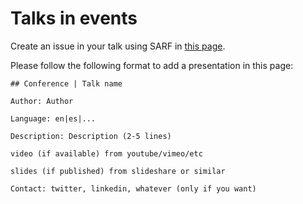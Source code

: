 # Talks in events

Create an issue in your talk using SARF in [this page](https://github.com/elchicodepython/SARF/issues).

Please follow the following format to add a presentation in this page:

```
## Conference | Talk name

Author: Author

Language: en|es|...

Description: Description (2-5 lines)

video (if available) from youtube/vimeo/etc

slides (if published) from slideshare or similar

Contact: twitter, linkedin, whatever (only if you want)
```
